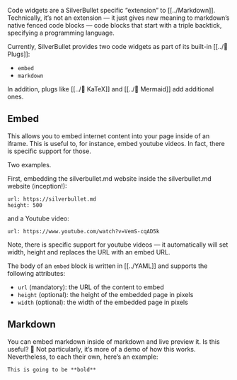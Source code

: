 Code widgets are a SilverBullet specific “extension” to [[../Markdown]]. Technically, it’s not an extension — it just gives new meaning to markdown’s native fenced code blocks — code blocks that start with a triple backtick, specifying a programming language.

Currently, SilverBullet provides two code widgets as part of its built-in [[../🔌 Plugs]]:

* `embed`
* `markdown`

In addition, plugs like [[../🔌 KaTeX]] and [[../🔌 Mermaid]] add additional ones.

## Embed
This allows you to embed internet content into your page inside of an iframe. This is useful to, for instance, embed youtube videos. In fact, there is specific support for those.

Two examples.

First, embedding the silverbullet.md website inside the silverbullet.md website (inception!):

```embed
url: https://silverbullet.md
height: 500
```

and a Youtube video: 

```embed
url: https://www.youtube.com/watch?v=VemS-cqAD5k
```

Note, there is specific support for youtube videos — it automatically will set width, height and replaces the URL with an embed URL.

The body of an `embed` block is written in [[../YAML]] and supports the following attributes:

* `url` (mandatory): the URL of the content to embed
* `height` (optional): the height of the embedded page in pixels
* `width` (optional): the width of the embedded page in pixels

## Markdown
You can embed markdown inside of markdown and live preview it. Is this useful? 🤷 Not particularly, it’s more of a demo of how this works. Nevertheless, to each their own, here’s an example:

```markdown
This is going to be **bold**
```